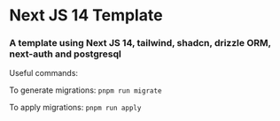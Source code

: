 # Next JS 14 Template

### A template using Next JS 14, tailwind, shadcn, drizzle ORM, next-auth and postgresql

Useful commands:

To generate migrations: `pnpm run migrate`

To apply migrations: `pnpm run apply`
